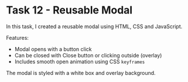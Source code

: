 # Task 12 - Reusable Modal

In this task, I created a reusable modal using HTML, CSS and JavaScript.

 Features:
- Modal opens with a button click
- Can be closed with Close button or clicking outside (overlay)
- Includes smooth open animation using CSS `keyframes`

The modal is styled with a white box and overlay background.
